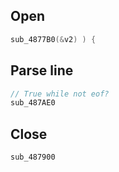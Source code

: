 ## Open

```C
sub_4877B0(&v2) ) {
```

## Parse line

```C
// True while not eof?
sub_487AE0
```

## Close

```C
sub_487900
```
